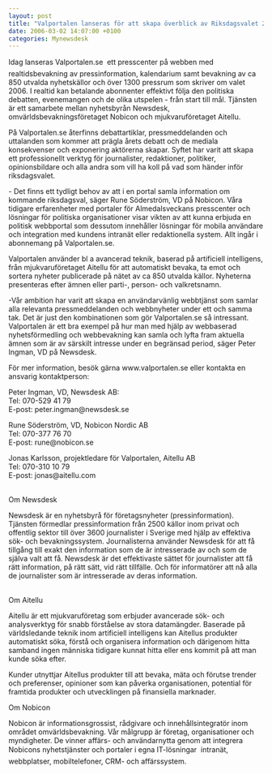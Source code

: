 ```yaml
---
layout: post
title: "Valportalen lanseras för att skapa överblick av Riksdagsvalet 2006"
date: 2006-03-02 14:07:00 +0100
categories: Mynewsdesk
---
```

 <p>Idag lanseras Valportalen.se  ett presscenter på webben med realtidsbevakning av pressinformation, kalendarium samt bevakning av ca  850 utvalda nyhetskällor och över 1300 pressrum som skriver om valet 2006. I realtid kan betalande abonnenter effektivt följa den politiska debatten, evenemangen och de olika utspelen - från start till mål. Tjänsten är ett samarbete mellan nyhetsbyrån Newsdesk, omvärldsbevakningsföretaget Nobicon och mjukvaruföretaget Aitellu.</p>
<p>På Valportalen.se återfinns debattartiklar, pressmeddelanden och uttalanden som kommer att prägla årets debatt och de mediala konsekvenser och exponering aktörerna skapar. Syftet har varit att skapa ett professionellt verktyg för journalister, redaktioner, politiker, opinionsbildare och alla andra som vill ha koll på vad som händer inför riksdagsvalet.</p>
<p>-     Det finns ett tydligt behov av att i en portal samla information om kommande riksdagsval, säger Rune Söderström, VD på Nobicon. Våra tidigare erfarenheter med portaler för Almedalsveckans presscenter och lösningar för politiska organisationer visar vikten av att kunna erbjuda en politisk webbportal som dessutom innehåller lösningar för mobila användare och integration med kundens intranät eller redaktionella system. Allt ingår i abonnemang på Valportalen.se.</p>
<p>Valportalen använder bl a avancerad teknik, baserad på artificiell intelligens, från mjukvaruföretaget Aitellu för att automatiskt bevaka, ta emot och sortera nyheter publicerade på nätet av ca 850 utvalda källor. Nyheterna presenteras efter ämnen eller parti-, person- och valkretsnamn.</p>
<p>-Vår ambition har varit att skapa en användarvänlig webbtjänst som samlar alla relevanta pressmeddelanden och webbnyheter under ett och samma tak. Det är just den kombinationen som gör Valportalen.se så intressant. Valportalen är ett bra exempel på hur man med hjälp av webbaserad nyhetsförmedling och webbevakning kan samla och lyfta fram aktuella ämnen som är av särskilt intresse under en begränsad period, säger Peter Ingman, VD på Newsdesk.</p>
<p>För mer information, besök gärna www.valportalen.se eller kontakta en ansvarig kontaktperson:</p>
<p>Peter Ingman, VD, Newsdesk AB:<br>Tel: 070-529 41 79<br>E-post: peter.ingman@newsdesk.se</p>
<p>Rune Söderström, VD, Nobicon Nordic AB<br>Tel: 070-377 76 70<br>E-post: rune@nobicon.se</p>
<p>Jonas Karlsson, projektledare för Valportalen, Aitellu AB<br>Tel: 070-310 10 79<br>E-post: jonas@aitellu.com</p>
<p><br>Om Newsdesk</p>
<p>Newsdesk är en nyhetsbyrå för företagsnyheter (pressinformation). Tjänsten förmedlar pressinformation från 2500 källor inom privat och offentlig sektor till över 3600 journalister i Sverige med hjälp av effektiva sök- och bevakningssystem. Journalisterna använder Newsdesk för att få tillgång till exakt den information som de är intresserade av och som de själva valt att få. Newsdesk är det effektivaste sättet för journalister att få rätt information, på rätt sätt, vid rätt tillfälle. Och för informatörer att nå alla de journalister som är intresserade av deras information.</p>
<p><br>Om Aitellu</p>
<p>Aitellu är ett mjukvaruföretag som erbjuder avancerade sök- och analysverktyg för snabb förståelse av stora datamängder. Baserade på världsledande teknik inom artificiell intelligens kan Aitellus produkter automatiskt söka, förstå och organisera information och därigenom hitta samband ingen människa tidigare kunnat hitta eller ens kommit på att man kunde söka efter.</p>
<p>Kunder utnyttjar Aitellus produkter till att bevaka, mäta och förutse trender och preferenser, opinioner som kan påverka organisationen, potential för framtida produkter och utvecklingen på finansiella marknader.</p>
<p>Om Nobicon</p>
<p>Nobicon är informationsgrossist, rådgivare och innehållsintegratör inom området omvärldsbevakning. Vår målgrupp är företag, organisationer och myndigheter. De vinner affärs- och användarnytta genom att integrera Nobicons nyhetstjänster och portaler i egna IT-lösningar  intranät, webbplatser, mobiltelefoner, CRM- och affärssystem.</p>

